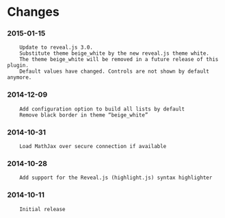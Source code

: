 Changes
=======

###     2015-01-15

        Update to reveal.js 3.0.
        Substitute theme beige_white by the new reveal.js theme white.
        The theme beige_white will be removed in a future release of this plugin.
        Default values have changed. Controls are not shown by default anymore.


###    2014-12-09

        Add configuration option to build all lists by default
        Remove black border in theme “beige_white”


###    2014-10-31

        Load MathJax over secure connection if available


###    2014-10-28

        Add support for the Reveal.js (highlight.js) syntax highlighter


###    2014-10-11
        Initial release



